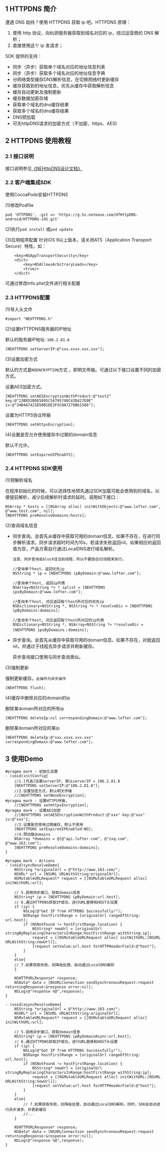 
## 1 HTTPDNS 简介

遭遇 DNS 劫持？使用 HTTPDNS 获取 ip 吧。HTTPDNS 原理：

1. 使用 http 协议，向杭研服务器获取到域名对应的 ip，绕过运营商的 DNS 解析；
2. 直接使用这个 ip 发请求；
		
SDK 提供的支持：

* 同步（异步）获取单个域名对应的地址信息列表
* 同步（异步）获取多个域名对应的地址信息字典
* 分网络类型缓存DNS解析信息，在切换网络时更新缓存
* 缓存获取到的地址信息，优先从缓存中获取解析信息
* 缓存自动更新及强制更新
* 缓存数据加密存储
* 获取单个域名的dns缓存结果
* 获取多个域名的dns缓存结果
* DNS预加载
* 可先httpDNS请求的加密方式（不加密、https、AES)


		

## 2 HTTPDNS 使用教程

### 2.1 接口说明
接口说明参见[《NEHttpDNS设计文档》](https://g.hz.netease.com/HTHttpDNS-android/HTTPDNS-iOS/blob/dev/NEHttpDNS%E8%AE%BE%E8%AE%A1%E6%96%87%E6%A1%A3.md)

### 2.2 客户端集成SDK
使用CocoaPods安装HTTPDNS

(1)修改Podfile

```
pod 'HTTPDNS', :git => 'https://g.hz.netease.com/HTHttpDNS-android/HTTPDNS-iOS.git'
```
(2)执行`pod install` 或`pod update`

(3)应用程序配置
针对iOS 9以上版本，请关闭ATS（Application Transport Secure）特性。如：

```
    <key>NSAppTransportSecurity</key>
    <dict>
        <key>NSAllowsArbitraryLoads</key>
        <true/>
    </dict>
```
可通过修改Info.plist文件进行相关配置


### 2.3 HTTPDNS配置

(1)导入头文件

 ```
 #import "NEHTTPDNS.h"
 ```  
(2)设置HTTPDNS服务器的IP地址
 
 默认的服务器IP地址: `106.2.81.8`
 
 ```
 [NEHTTPDNS setServerIP:@"xxx.xxxx.xxx.xxx"];
 ```
(3)设置加密方式
 
 默认的方式是`NOENCRYPTION`方式 ，即明文传输。可通过以下接口设置不同的加密方式。
 
 设置AES加密方式。
 
 ```
 [NEHTTPDNS setAESEncryptionWithProduct:@"test2" key:@"23BED2B9E5895C54705790C43D427E0E" iv:@"34B4A7421D50B1DE3F5C0A7278B61586"];
 ``` 
 
 设置为HTTPS协议传输
 
 ```
 [NEHTTPDNS setHttpsEncryption];
 ```

(4)设置是否允许使用缓存中过期的domain信息

 默认不允许。
 
 ```
 [NEHTTPDNS setExpiredIPEnabYS];
 ```

### 2.4 HTTPDNS SDK使用

(1)预解析域名

在程序初始化的时候，可以选择性地预先通过SDK加载可能会使用到的域名，以便提前解析，减少后续解析时请求的延时。调用如下接口：

```
NSArray * hosts = [[NSArray alloc] initWithObjects:@"www.lofter.com", @"www.test.com", nil];
[NEHTTPDNS preResolveDomains:hosts];
```
(2)查询域名信息

* 同步查询。会首先从缓存中获取可用的domain信息，如果不存在，在进行同步解析请求。同步请求超时时间为10s，若请求失败返回nil。如果相应的返回值为空，产品方需自行通过LocalDNS进行域名解析。
  
  `注意，同步查询会block住当前线程，所以不要放在UI线程来执行。`
  
  ```
  //查询单个host，返回优先ip
  NSString * ip = [NEHTTPDNS ipByDomain:@"www.lofter.com"];
  
  //查询单个host, 返回ip列表
  NSArray<NSString *> * iplist = [NEHTTPDNS ipsByDomain:@"www.lofter.com"];
  
  //查询多个host, 对应返回每个host所对应的优先ip
  NSDictionary<NSString *, NSString *> * resolveDic = [NEHTTPDNS ipByDomains:domains];
  
  //查询多个host, 对应返回每个host所对应的ip列表
  NSDictionary<NSString *, NSArray<NSString *> *resolveDic = [NEHTTPDNS ipsByDomains；domains];
  ```
  
* 异步查询。会首先从缓存中获取可用的domain信息。如果不存在，对就返回nil，并通过子线程去异步请求并刷新缓存。
 
  	异步查询接口使用与同步查询类似。

(3)强制更新

强制更新缓存。`此操作为异步操作`

```
[NEHTTPDNS flush];
```
(4)缓存中删除对应的domain的ip

删除某domain所对应的所有ip

```
[NEHTTPDNS deleteIp:nil correspondingDomain:@"www.lofter.com"];
```

删除某domain所对应的某ip

```
[NEHTTPDNS deleteIp:@"xxx.xxxx.xxx.xxx" correspondingDomain:@"www.lofter.com"];
```

## 3 使用Demo

```
#pragma mark - 初始化设置
- (void)initConfig{
    //1.[可选]设置serverIP, 默认serverIP = 106.2.81.8
    [NEHTTPDNS setServerIP:@"106.2.81.8"];
    //2.设置加密方式，默认明文传输
    //[NEHTTPDNS setNoneEncryption];
#pragma mark - 设置HTTPS传输,
    //[NEHTTPDNS setHttpsEncryption];
#pragma mark - 设置AES加密
    //[NEHTTPDNS setAESEncryptionWithProduct:@"xxx" key:@"xxx" iv:@"xxx"];
    //3.设置是否使用过期缓存，默认不使用
    [NEHTTPDNS setExpiredIPEnabled:NO];
    //4.预加载domains
    NSArray *domains = @[@"api.lofter.com", @"zxq.com", @"www.163.com"];
    [NEHTTPDNS preResolveDomains:domains];
}

#pragma mark - Actions
- (void)syncResolveDemo{
    NSString *originalUrl = @"http://www.163.com/";
    NSURL* url = [NSURL URLWithString:originalUrl];
    NSMutableURLRequest* request = [[NSMutableURLRequest alloc] initWithURL:url];
    
    // 5.调用同步接口，获取domain信息
    NSString* ip = [NEHTTPDNS ipByDomain:url.host];
    // 6.通过HTTPDNS获取IP成功，进行URL替换和HOST头设置
    if (ip) {
        NSLog(@"Get IP from HTTPDNS Successfully!");
        NSRange hostFirstRange = [originalUrl rangeOfString: url.host];
        if (NSNotFound != hostFirstRange.location) {
            NSString* newUrl = [originalUrl stringByReplacingCharactersInRange:hostFirstRange withString:ip];
            request = [[NSMutableURLRequest alloc] initWithURL:[NSURL URLWithString:newUrl]];
            [request setValue:url.host forHTTPHeaderField:@"host"];
        }
    }
    else{
    // 7.如果获取失败，则降级处理，自动通过LocalDNS解析
    }
    
    NSHTTPURLResponse* response;
    NSData* data = [NSURLConnection sendSynchronousRequest:request returningResponse:&response error:nil];
    NSLog(@"response %@",response);
}

- (void)asyncResolveDemo{
    NSString *originalUrl = @"http://www.163.com/";
    NSURL* url = [NSURL URLWithString:originalUrl];
    NSMutableURLRequest* request = [[NSMutableURLRequest alloc] initWithURL:url];
    
    // 5.调用异步接口，获取domain信息
    NSString* ip = [NEHTTPDNS ipByDomainAsync:url.host];
    // 6.通过HTTPDNS获取IP成功，进行URL替换和HOST头设置
    if (ip) {
        NSLog(@"Get IP from HTTPDNS Successfully!");
        NSRange hostFirstRange = [originalUrl rangeOfString: url.host];
        if (NSNotFound != hostFirstRange.location) {
            NSString* newUrl = [originalUrl stringByReplacingCharactersInRange:hostFirstRange withString:ip];
            request = [[NSMutableURLRequest alloc] initWithURL:[NSURL URLWithString:newUrl]];
            [request setValue:url.host forHTTPHeaderField:@"host"];
        }
    }
    else{
        // 7.如果获取失败，则降级处理，自动通过LocalDNS解析。同时，SDK会自动进行异步请求，并更新缓存
        //...
    }
    
    NSHTTPURLResponse* response;
    NSData* data = [NSURLConnection sendSynchronousRequest:request returningResponse:&response error:nil];
    NSLog(@"response %@",response);
}
```
